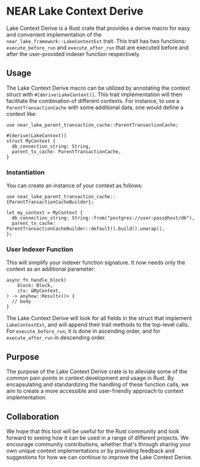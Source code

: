 # NEAR Lake Context Derive

Lake Context Derive is a Rust crate that provides a derive macro for easy and convenient implementation of the `near_lake_framework::LakeContextExt` trait. This trait has two functions: `execute_before_run` and `execute_after_run` that are executed before and after the user-provided indexer function respectively.

## Usage

The Lake Context Derive macro can be utilized by annotating the context struct with `#[derive(LakeContext)]`. This trait implementation will then facilitate the combination of different contexts. For instance, to use a `ParentTransactionCache` with some additional data, one would define a context like:

```ignore
use near_lake_parent_transaction_cache::ParentTransactionCache;

#[derive(LakeContext)]
struct MyContext {
  db_connection_string: String,
  parent_tx_cache: ParentTransactionCache,
}
```

### Instantiation

You can create an instance of your context as follows:

```ignore
use near_lake_parent_transaction_cache::{ParentTransactionCacheBuilder};

let my_context = MyContext {
  db_connection_string: String::from("postgres://user:pass@host/db"),
  parent_tx_cache: ParentTransactionCacheBuilder::default().build().unwrap(),
};
```

### User Indexer Function

This will simplify your indexer function signature. It now needs only the context as an additional parameter:

```ignore
async fn handle_block(
    block: Block,
    ctx: &MyContext,
) -> anyhow::Result<()> {
  // body
}
```

The Lake Context Derive will look for all fields in the struct that implement `LakeContextExt`, and will append their trait methods to the top-level calls. For `execute_before_run`, it is done in ascending order, and for `execute_after_run` in descending order.

## Purpose

The purpose of the Lake Context Derive crate is to alleviate some of the common pain points in context development and usage in Rust. By encapsulating and standardizing the handling of these function calls, we aim to create a more accessible and user-friendly approach to context implementation.

## Collaboration

We hope that this tool will be useful for the Rust community and look forward to seeing how it can be used in a range of different projects. We encourage community contributions, whether that's through sharing your own unique context implementations or by providing feedback and suggestions for how we can continue to improve the Lake Context Derive.
